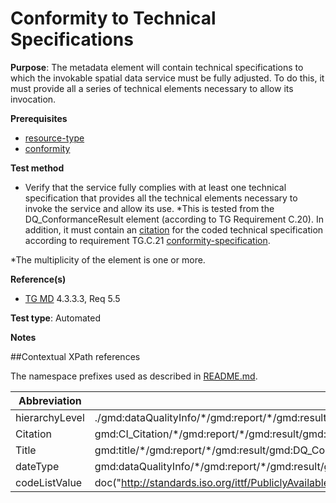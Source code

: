 # Conformity to Technical Specifications

**Purpose**: The metadata element will contain technical specifications to which the invokable spatial data service must be fully adjusted. 
To do this, it must provide all a series of technical elements necessary to allow its invocation.

**Prerequisites**

* [resource-type](http://inspire.ec.europa.eu/id/ats/metadata/2.0/sds/resource-type)
* [conformity](http://inspire.ec.europa.eu/id/ats/metadata/2.0/common/conformity)

**Test method**
* Verify that the service fully complies with at least one technical specification that provides all the technical elements necessary to 
invoke the service and allow its use.
*This is tested from the DQ_ConformanceResult element (according to TG Requirement C.20). In addition, it must contain an [citation](#citation) for the coded technical specification according to requirement TG.C.21 [conformity-specification](http://inspire.ec.europa.eu/id/ats/metadata/2.0/common/conformity-specification).

*The multiplicity of the element is one or more.

**Reference(s)**

* [TG MD](http://inspire.ec.europa.eu/id/ats/metadata/2.0/sds-invocable/README#ref_TG_MD) 4.3.3.3, Req 5.5

**Test type**: Automated

**Notes**

##Contextual XPath references

The namespace prefixes used as described in [README.md](http://inspire.ec.europa.eu/id/ats/metadata/2.0/sds-invocable/README#namespaces).

Abbreviation                                   |  XPath expression (relative to gmd:MD_Metadata)
-----------------------------------------------| -------------------------------------------------------------------------
<a name="hierarchyLevel"></a> hierarchyLevel | ./gmd:dataQualityInfo/\*/gmd:report/\*/gmd:result/gmd:DQ_ConformanceResult[1]
<a name="citation"></a> Citation  | gmd:CI_Citation/\*/gmd:report/\*/gmd:result/gmd:DQ_ConformanceResult/\*/<gmd:CI_Citation>
<a name="title"></a> Title  | gmd:title/\*/gmd:report/\*/gmd:result/gmd:DQ_ConformanceResult/\*/<gmd:CI_Citation>/<gmd:title>/text()
<a name="dateType"></a> dateType |gmd:dataQualityInfo/\*/gmd:report/\*/gmd:result/gmd:DQ_ConformanceResult/\*/<gmd:CI_Citation>/\*/<gmd:CI_Date>/\*/<gmd:CI_DateTypeCode>///gmd:CI_DateTypeCode/@codeListValue
<a name="codeListValue"></a> codeListValue | doc("http://standards.iso.org/ittf/PubliclyAvailableStandards/ISO_19139_Schemas/resources/Codelist/gmxCodelists.xml)//gmx:CodeListDictionary[@gml:id='CI_DateTypeCode']//gml:identifier/text()


